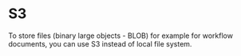 # S3

To store files (binary large objects - BLOB) for example
for workflow documents, you can use S3 instead of local
file system.
